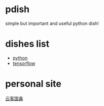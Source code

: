 # pdish
simple but important and useful python dish!

# dishes list
- [python](https://github.com/snzigod/pdish/tree/master/python)
- [tensorflow](https://github.com/snzigod/pdish/tree/master/tensorflow)

# personal site
[云客国鑫](http://www.cnblogs.com/snzigod)
